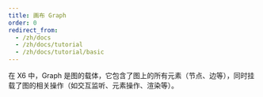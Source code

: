 ```yaml
---
title: 画布 Graph
order: 0
redirect_from:
  - /zh/docs
  - /zh/docs/tutorial
  - /zh/docs/tutorial/basic
---
```


在 X6 中，Graph 是图的载体，它包含了图上的所有元素（节点、边等），同时挂载了图的相关操作（如交互监听、元素操作、渲染等）。
